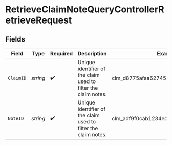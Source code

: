 # RetrieveClaimNoteQueryControllerRetrieveRequest


## Fields

| Field                                                          | Type                                                           | Required                                                       | Description                                                    | Example                                                        |
| -------------------------------------------------------------- | -------------------------------------------------------------- | -------------------------------------------------------------- | -------------------------------------------------------------- | -------------------------------------------------------------- |
| `ClaimID`                                                      | *string*                                                       | :heavy_check_mark:                                             | Unique identifier of the claim used to filter the claim notes. | clm_d8775afaa6274570a2ba85a2e5449ebc                           |
| `NoteID`                                                       | *string*                                                       | :heavy_check_mark:                                             | Unique identifier of the claim used to filter the claim notes. | clm_adf9f0cab1234ec3b785d2e933f0d9ea                           |